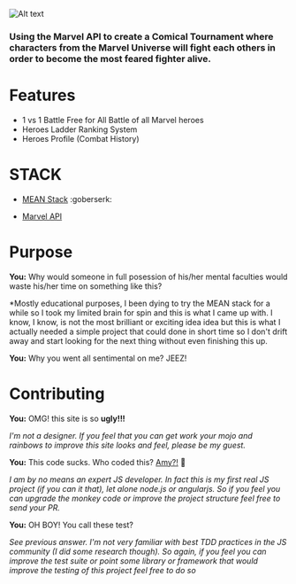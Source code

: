 ![Alt text](https://raw.github.com/lurraca/comicaltournament/master/app/images/hero.png)
### Using the **Marvel API** to create a **Comical** Tournament where characters from the Marvel Universe will fight each others in order to become the most feared fighter alive. ###

Features
================
* 1 vs 1 Battle Free for All Battle of all Marvel heroes
* Heroes Ladder Ranking System
* Heroes Profile (Combat History)

STACK
================
* [MEAN Stack](https://github.com/DaftMonk/generator-angular-fullstack/blob/master/package.json) :goberserk:

* [Marvel API](https://github.com/fiveisprime/marvel-api)

Purpose
================

**You:** Why would someone in full posession of his/her mental faculties would waste his/her time on something like this?

*Mostly educational purposes, I been dying to try the MEAN stack for a while so I took my limited brain for spin and this is what I came up with. I know, I know, is not the most brilliant or exciting idea idea but this is what I actually needed a simple project that could done in short time so I don't drift away and start looking for the next thing without even finishing this up.

**You:** Why you went all sentimental on me? JEEZ!

Contributing
================

**You:** OMG! this site is so **ugly!!!**

*I'm not a designer. If you feel that you can get work your mojo and rainbows to improve this site looks and feel, please be my guest.*

**You:** This code sucks. Who coded this? [Amy?!](http://www.youtube.com/watch?v=KXlSFKLuzTA) :monkey:

*I am by no means an expert JS developer. In fact this is my first real JS project (if you can it that), let alone node.js or angularjs. So if you feel you can upgrade the monkey code or improve the project structure feel free to send your PR.*

**You:** OH BOY! You call these test?

*See previous answer. I'm not very familiar with best TDD practices in the JS community (I did some research though). So again, if you feel you can improve the test suite or point some library or framework that would improve the testing of this project feel free to do so*
